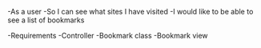 -As a user 
-So I can see what sites I have visited
-I would like to be able to see a list of bookmarks

-Requirements
-Controller
-Bookmark class
-Bookmark view
